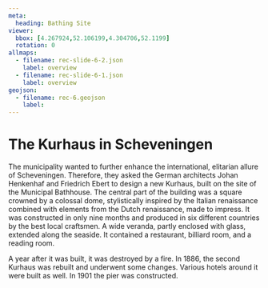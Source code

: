 ```yaml
---
meta:
  heading: Bathing Site
viewer:
  bbox: [4.267924,52.106199,4.304706,52.1199]
  rotation: 0
allmaps:
  - filename: rec-slide-6-2.json
    label: overview
  - filename: rec-slide-6-1.json
    label: overview
geojson:
  - filename: rec-6.geojson
    label:
---
```


# The Kurhaus in Scheveningen

The municipality wanted to further enhance the international, elitarian allure of Scheveningen. Therefore, they asked the German architects Johan Henkenhaf and Friedrich Ebert to design a new Kurhaus, built on the site of the Municipal Bathhouse. The central part of the building was a square crowned by a colossal dome, stylistically inspired by the Italian renaissance combined with elements from the Dutch renaissance, made to impress. It was constructed in only nine months and produced in six different countries by the best local craftsmen. A wide veranda, partly enclosed with glass, extended along the seaside. It contained a restaurant, billiard room, and a reading room. 

A year after it was built, it was destroyed by a fire. In 1886, the second Kurhaus was rebuilt and underwent some changes. Various hotels around it were built as well. In 1901 the pier was constructed.
